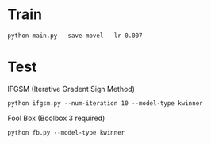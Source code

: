 # Train

```
python main.py --save-movel --lr 0.007
```

# Test

IFGSM (Iterative Gradent Sign Method)
```
python ifgsm.py --num-iteration 10 --model-type kwinner
```

Fool Box (Boolbox 3 required)

```
python fb.py --model-type kwinner
```

